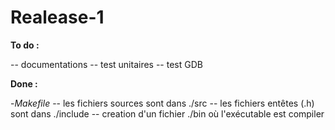 Realease-1
==

**To do :**

-- documentations
-- test unitaires
-- test GDB

**Done :**

-*Makefile*
-- les fichiers sources sont dans ./src
-- les fichiers entêtes (.h) sont dans ./include
-- creation d'un fichier ./bin où l'exécutable est compiler